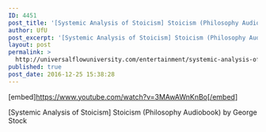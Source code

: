 ```yaml
---
ID: 4451
post_title: '[Systemic Analysis of Stoicism] Stoicism (Philosophy Audiobook)'
author: UfU
post_excerpt: '[Systemic Analysis of Stoicism] Stoicism (Philosophy Audiobook) by George Stock'
layout: post
permalink: >
  http://universalflowuniversity.com/entertainment/systemic-analysis-of-stoicism-stoicism-philosophy-audiobook/
published: true
post_date: 2016-12-25 15:38:28
---
```

[embed]https://www.youtube.com/watch?v=3MAwAWnKnBo[/embed]<br>
<p>[Systemic Analysis of Stoicism] Stoicism (Philosophy Audiobook) by George Stock</p>